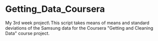 # Getting_Data_Coursera
My 3rd week project\\
This script takes means of means and standard deviations of the Samsung data for the Coursera "Getting and Cleaning Data" course project. 
